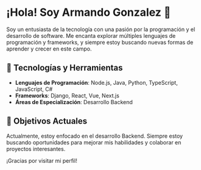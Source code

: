 # ¡Hola! Soy Armando Gonzalez 👋

Soy un entusiasta de la tecnología con una pasión por la programación y el desarrollo de software. Me encanta explorar múltiples lenguajes de programación y frameworks, y siempre estoy buscando nuevas formas de aprender y crecer en este campo.

## 🚀 Tecnologías y Herramientas

- **Lenguajes de Programación**: Node.js, Java, Python, TypeScript, JavaScript, C#
- **Frameworks**: Django, React, Vue, Next.js
- **Áreas de Especialización**: Desarrollo Backend

## 🎯 Objetivos Actuales

Actualmente, estoy enfocado en el desarrollo Backend. Siempre estoy buscando oportunidades para mejorar mis habilidades y colaborar en proyectos interesantes.

¡Gracias por visitar mi perfil!

